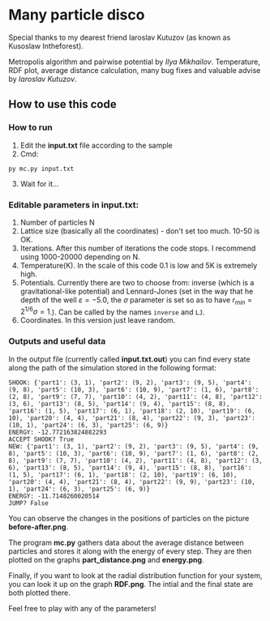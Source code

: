 # Many particle disco

Special thanks to my dearest friend Iaroslav Kutuzov (as known as Kusoslaw Intheforest).

Metropolis algorithm and pairwise potential by *Ilya Mikhailov*.
Temperature, RDF plot, average distance calculation, many bug fixes and valuable advise by *Iaroslav Kutuzov*.

## How to use this code

### How to run

1. Edit the **input.txt** file according to the sample
2. Cmd:
```shell
py mc.py input.txt
```
3. Wait for it...

### Editable parameters in input.txt:

1. Number of particles N
2. Lattice size (basically all the coordinates) - don't set too much. 10-50 is OK.
3. Iterations. After this number of iterations the code stops. I recommend using 1000-20000 depending on N.
4. Temperature(K). In the scale of this code 0.1 is low and 5K is extremely high.
5. Potentials. Currently there are two to choose from: inverse (which is a gravitational-like potential) and Lennard-Jones (set in the way that he depth of the well $\varepsilon=-5.0$, the $\sigma$ parameter is set so as to have $r_{min}=2^{1/6}\sigma=1$.). Can be called by the names `inverse` and `LJ`.
6. Coordinates. In this version just leave random.

### Outputs and useful data 

In the output file (currently called **input.txt.out**) you can find every state along the path of the simulation stored in the following format:
```
SHOOK: {'part1': (3, 1), 'part2': (9, 2), 'part3': (9, 5), 'part4': (9, 8), 'part5': (10, 3), 'part6': (10, 9), 'part7': (1, 6), 'part8': (2, 8), 'part9': (7, 7), 'part10': (4, 2), 'part11': (4, 8), 'part12': (3, 6), 'part13': (8, 5), 'part14': (9, 4), 'part15': (8, 8), 'part16': (1, 5), 'part17': (6, 1), 'part18': (2, 10), 'part19': (6, 10), 'part20': (4, 4), 'part21': (8, 4), 'part22': (9, 3), 'part23': (10, 1), 'part24': (6, 3), 'part25': (6, 9)} 
ENERGY: -12.772163824882293 
ACCEPT SHOOK? True 
NEW: {'part1': (3, 1), 'part2': (9, 2), 'part3': (9, 5), 'part4': (9, 8), 'part5': (10, 3), 'part6': (10, 9), 'part7': (1, 6), 'part8': (2, 8), 'part9': (7, 7), 'part10': (4, 2), 'part11': (4, 8), 'part12': (3, 6), 'part13': (8, 5), 'part14': (9, 4), 'part15': (8, 8), 'part16': (1, 5), 'part17': (6, 1), 'part18': (2, 10), 'part19': (6, 10), 'part20': (4, 4), 'part21': (8, 4), 'part22': (9, 9), 'part23': (10, 1), 'part24': (6, 3), 'part25': (6, 9)} 
ENERGY: -11.7148260020514 
JUMP? False 
```

You can observe the changes in the positions of particles on the picture **before-after.png**. 

The program **mc.py** gathers data about the average distance between particles and stores it along with the energy of every step. They are then plotted on the graphs **part_distance.png** and **energy.png**.

Finally, if you want to look at the radial distribution function for your system, you can look it up on the graph **RDF.png**. The intial and the final state are both plotted there. 

Feel free to play with any of the parameters!
